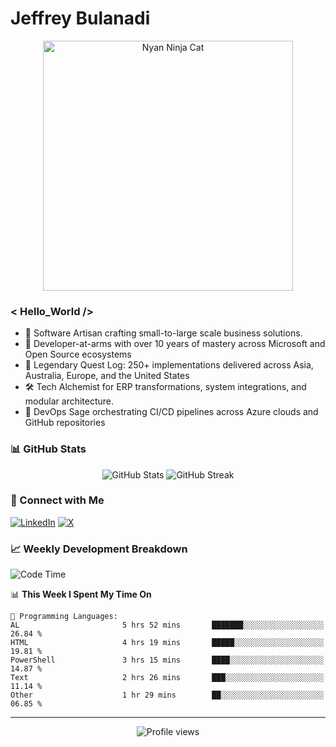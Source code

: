 # Jeffrey Bulanadi

<div align="center">
  <img src="https://www.nyan.cat/cats/nyaninja.gif" alt="Nyan Ninja Cat" width="400"/>
</div>

### < Hello_World />

- 🎨 Software Artisan crafting small-to-large scale business solutions.
- 💼 Developer-at-arms with over 10 years of mastery across Microsoft and Open Source ecosystems
- 🏢 Legendary Quest Log: 250+ implementations delivered across Asia, Australia, Europe, and the United States
- 🛠️ Tech Alchemist for ERP transformations, system integrations, and modular architecture.
- 🔄 DevOps Sage orchestrating CI/CD pipelines across Azure clouds and GitHub repositories

### 📊 GitHub Stats

<div align="center">
  <img src="https://github-readme-stats.vercel.app/api?username=jeffreybulanadi&show_icons=true&theme=tokyonight" alt="GitHub Stats" />
  <img src="https://github-readme-streak-stats.herokuapp.com/?user=jeffreybulanadi&theme=tokyonight" alt="GitHub Streak" />
</div>

### 🤝 Connect with Me

[![LinkedIn](https://img.shields.io/badge/LinkedIn-Connect-blue?style=for-the-badge&logo=linkedin)](https://linkedin.com/in/jeffreybulanadi)
[![X](https://img.shields.io/badge/Twitter-Follow-blue?style=for-the-badge&logo=twitter)](https://x.com/JeffreyBulanadi)

### 📈 Weekly Development Breakdown

<!--START_SECTION:waka-->
![Code Time](http://img.shields.io/badge/Code%20Time-275%20hrs%208%20mins-blue)

📊 **This Week I Spent My Time On** 

```text
💬 Programming Languages: 
AL                       5 hrs 52 mins       ███████░░░░░░░░░░░░░░░░░░   26.84 % 
HTML                     4 hrs 19 mins       █████░░░░░░░░░░░░░░░░░░░░   19.81 % 
PowerShell               3 hrs 15 mins       ████░░░░░░░░░░░░░░░░░░░░░   14.87 % 
Text                     2 hrs 26 mins       ███░░░░░░░░░░░░░░░░░░░░░░   11.14 % 
Other                    1 hr 29 mins        ██░░░░░░░░░░░░░░░░░░░░░░░   06.85 % 
```


<!--END_SECTION:waka-->

---

<div align="center">
  <img src="https://komarev.com/ghpvc/?username=jeffreybulanadi&color=blue&style=flat-square" alt="Profile views" />
</div>
